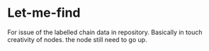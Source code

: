 # Let-me-find
For issue of the labelled chain data in repository. Basically in touch creativity of nodes.
the node still need to go up.
